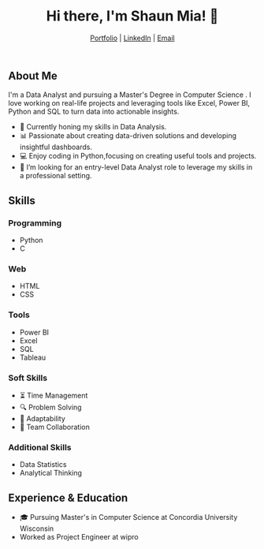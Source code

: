 <!DOCTYPE html>
<html lang="en">
<head>
    <meta charset="UTF-8">
    <meta name="viewport" content="width=device-width, initial-scale=1.0">
</head>
<body>
    <header>
        <h1>Hi there, I'm Shaun Mia! 👋</h1>
        <p><a href="https://ruchitha52.github.io/Ruchitha29.github.io/">Portfolio</a> | <a href="https://www.linkedin.com/in/ruchithathota/">LinkedIn</a> | <a href="mailto:ruchithathota29@email.com">Email</a></p>
    </header>
    <section>
        <h2>About Me</h2>
        <p>I'm a Data Analyst and pursuing a Master's Degree in Computer Science . I love working on real-life projects and leveraging tools like Excel, Power BI, Python and SQL to turn data into actionable insights.</p>
        <ul>
            <li>🌱 Currently honing my skills in Data Analysis.</li>
            <li>📊 Passionate about creating data-driven solutions and developing insightful dashboards.</li>
            <li>💻 Enjoy coding in Python,focusing on creating useful tools and projects.</li>
            <li>🎯 I’m looking for an entry-level Data Analyst role to leverage my skills in a professional setting.</li>
        </ul>
    </section>
    <section>
        <h2>Skills</h2>
        <h3>Programming</h3>
        <ul>
            <li>Python</li>
            <li>C</li>
        </ul>
        <h3>Web</h3>
        <ul>
            <li>HTML</li>
            <li>CSS</li>
        </ul>
        <h3>Tools</h3>
        <ul>
            <li>Power BI</li>
            <li>Excel</li>
            <li>SQL</li>
<li>Tableau</li>
           </ul>
     <h3>Soft Skills</h3>
        <ul>
            <li>⏳ Time Management</li>
            <li>🔍 Problem Solving</li>
            <li>🔄 Adaptability</li>
            <li>🤝 Team Collaboration</li>
        </ul>
        <h3>Additional Skills</h3>
        <ul>
            <li>Data Statistics</li>
            <li>Analytical Thinking</li>
        </ul>
    </section>
     <section>
        <h2>Experience & Education</h2>
       <ul>
            <li>🎓 Pursuing Master's in Computer Science at Concordia University Wisconsin</li>
            <li>Worked as Project Engineer at wipro</li>
        </ul>
    </section>
</body>
</html>


